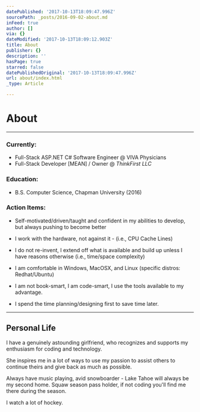```yaml
---
datePublished: '2017-10-13T18:09:47.996Z'
sourcePath: _posts/2016-09-02-about.md
inFeed: true
author: []
via: {}
dateModified: '2017-10-13T18:09:12.903Z'
title: About
publisher: {}
description: ''
hasPage: true
starred: false
datePublishedOriginal: '2017-10-13T18:09:47.996Z'
url: about/index.html
_type: Article

---
```

# About

---

### Currently: 

* Full-Stack ASP.NET C\# Software Engineer @ VIVA Physicians
* Full-Stack Developer \[MEAN\] / Owner @ _ThinkFirst LLC_

### Education:

* B.S. Computer Science, Chapman University (2016)

### Action Items:

* Self-motivated/driven/taught and confident in my abilities to develop, but always pushing to become better
* I work with the hardware, not against it - (i.e., CPU Cache Lines)
* I do not re-invent, I extend off what is available and build up unless I have reasons otherwise (i.e., time/space complexity)

* I am comfortable in Windows, MacOSX, and Linux (specific distros: Redhat/Ubuntu)
* I am not book-smart, I am code-smart, I use the tools available to my advantage.
* I spend the time planning/designing first to save time later. 

---

## **Personal Life**

I have a genuinely astounding girlfriend, who recognizes and supports my enthusiasm for coding and technology. 

She inspires me in a lot of ways to use my passion to assist others to continue theirs and give back as much as possible.

Always have music playing, avid snowboarder - Lake Tahoe will always be my second home. Squaw season pass holder, if not coding you'll find me there during the season.

I watch a lot of hockey.